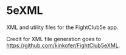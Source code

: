 # 5eXML
XML and utility files for the FightClub5e app.

Credit for XML file generation goes to https://github.com/kinkofer/FightClub5eXML.
